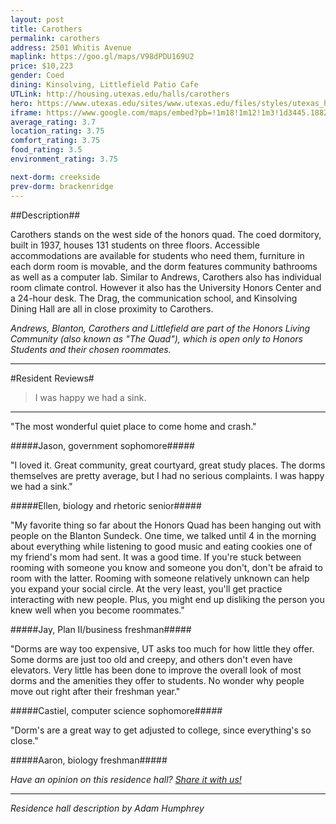 ```yaml
---
layout: post
title: Carothers
permalink: carothers
address: 2501 Whitis Avenue
maplink: https://goo.gl/maps/V98dPDU169U2
price: $10,223
gender: Coed
dining: Kinsolving, Littlefield Patio Cafe
UTLink: http://housing.utexas.edu/halls/carothers
hero: https://www.utexas.edu/sites/www.utexas.edu/files/styles/utexas_hero_photo_image/public/hero-photos/maincampus_hero.jpg?itok=i1E3qQY4
iframe: https://www.google.com/maps/embed?pb=!1m18!1m12!1m3!1d3445.1882895012627!2d-97.74228598487593!3d30.2887009139473!2m3!1f0!2f0!3f0!3m2!1i1024!2i768!4f13.1!3m3!1m2!1s0x8644b582c1060bb5%3A0x5a993db9b480671b!2sCarothers+Dormitory%2C+2501+Whitis+Ave%2C+Austin%2C+TX+78705!5e0!3m2!1sen!2sus!4v1472585093024 
average_rating: 3.7
location_rating: 3.75
comfort_rating: 3.75
food_rating: 3.5
environment_rating: 3.75

next-dorm: creekside
prev-dorm: brackenridge
---
```


##Description##

Carothers stands on the west side of the honors quad. The coed dormitory, built in 1937, houses 131 students on three floors. Accessible accommodations are available for students who need them, furniture in each dorm room is movable, and the dorm features community bathrooms as well as a computer lab. Similar to Andrews, Carothers also has individual room climate control. However it also has the University Honors Center and a 24-hour desk. The Drag, the communication school, and Kinsolving Dining Hall are all in close proximity to Carothers.

*Andrews, Blanton, Carothers and Littlefield are part of the Honors Living Community (also known as "The Quad"), which is open only to Honors Students and their chosen roommates.*

---

#Resident Reviews#

> I was happy we had a sink.

---

"The most wonderful quiet place to come home and crash."

#####Jason, government sophomore#####

"I loved it. Great community, great courtyard, great study places. The dorms themselves are pretty average, but I had no serious complaints. I was happy we had a sink." 

#####Ellen, biology and rhetoric senior#####

"My favorite thing so far about the Honors Quad has been hanging out with people on the Blanton Sundeck. One time, we talked until 4 in the morning about everything while listening to good music and eating cookies one of my friend's mom had sent. It was a good time. If you're stuck between rooming with someone you know and someone you don't, don't be afraid to room with the latter. Rooming with someone relatively unknown can help you expand your social circle. At the very least, you'll get practice interacting with new people. Plus, you might end up disliking the person you knew well when you become roommates."

#####Jay, Plan II/business freshman#####

"Dorms are way too expensive, UT asks too much for how little they offer. Some dorms are just too old and creepy, and others don't even have elevators. Very little has been done to improve the overall look of most dorms and the amenities they offer to students. No wonder why people move out right after their freshman year."

#####Castiel, computer science sophomore#####

"Dorm's are a great way to get adjusted to college, since everything's so close."

#####Aaron, biology freshman#####

_Have an opinion on this residence hall? [Share it with us!](https://goo.gl/forms/2FQQ17t7YAfFhlZT2)_

---

_Residence hall description by Adam Humphrey_